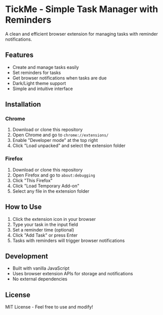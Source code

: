 # TickMe - Simple Task Manager with Reminders

A clean and efficient browser extension for managing tasks with reminder notifications.

## Features

- Create and manage tasks easily
- Set reminders for tasks
- Get browser notifications when tasks are due
- Dark/Light theme support
- Simple and intuitive interface

## Installation

### Chrome
1. Download or clone this repository
2. Open Chrome and go to `chrome://extensions/`
3. Enable "Developer mode" at the top right
4. Click "Load unpacked" and select the extension folder

### Firefox
1. Download or clone this repository
2. Open Firefox and go to `about:debugging`
3. Click "This Firefox"
4. Click "Load Temporary Add-on"
5. Select any file in the extension folder

## How to Use

1. Click the extension icon in your browser
2. Type your task in the input field
3. Set a reminder time (optional)
4. Click "Add Task" or press Enter
5. Tasks with reminders will trigger browser notifications


## Development

- Built with vanilla JavaScript
- Uses browser extension APIs for storage and notifications
- No external dependencies

## License

MIT License - Feel free to use and modify!